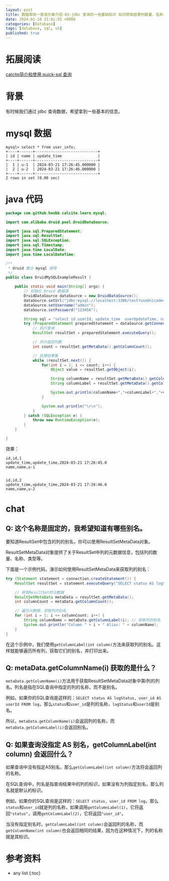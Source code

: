 ```yaml
---
layout: post
title: 数据库统一查询方案介绍-03-jdbc 查询的一些基础知识 如何获取结果列数量、名称、别称
date: 2024-01-10 21:01:55 +0800
categories: [Database]
tags: [database, sql, sh]
published: true
---
```


# 拓展阅读

[calcite简介和使用 quick-sql 查询](https://juejin.cn/post/7174718990818738236)

# 背景

有时候我们通过 jdbc 查询数据，希望拿到一些基本的信息。

# mysql 数据

```
mysql> select * from user_info;
+----+------+----------------------------+
| id | name | update_time                |
+----+------+----------------------------+
|  1 | u-1  | 2024-03-21 17:26:45.000000 |
|  2 | u-2  | 2024-03-21 17:26:46.000000 |
+----+------+----------------------------+
2 rows in set (0.00 sec)
```

# java 代码

```java
package com.github.houbb.calcite.learn.mysql;

import com.alibaba.druid.pool.DruidDataSource;

import java.sql.PreparedStatement;
import java.sql.ResultSet;
import java.sql.SQLException;
import java.sql.Timestamp;
import java.time.LocalDate;
import java.time.LocalDateTime;

/**
 * druid 整合 mysql 使用
 */
public class DruidMySQLExampleResult {

    public static void main(String[] args) {
        // 初始化 Druid 数据源
        DruidDataSource dataSource = new DruidDataSource();
        dataSource.setUrl("jdbc:mysql://localhost:3306/test?useUnicode=true&characterEncoding=utf-8&useSSL=false&serverTimezone=UTC");
        dataSource.setUsername("admin");
        dataSource.setPassword("123456");

        String sql = "select id userId, update_time  userUpdateTime, name from user_info";
        try (PreparedStatement preparedStatement = dataSource.getConnection().prepareStatement(sql)) {
            // 执行查询
            ResultSet resultSet = preparedStatement.executeQuery();

            // 共计返回列数
            int count = resultSet.getMetaData().getColumnCount();

            // 处理结果集
            while (resultSet.next()) {
                for(int i = 1; i <= count; i++) {
                    Object value = resultSet.getObject(i);

                    String columnName = resultSet.getMetaData().getColumnName(i);
                    String columnLabel = resultSet.getMetaData().getColumnName(i);

                    System.out.println(columnName+","+columnLabel+","+value);
                }

                System.out.println("\r\n");
            }
        } catch (SQLException e) {
            throw new RuntimeException(e);
        }
    }

}
```

效果：

```
id,id,1
update_time,update_time,2024-03-21 17:26:45.0
name,name,u-1


id,id,2
update_time,update_time,2024-03-21 17:26:46.0
name,name,u-2
```


# chat

## Q: 这个名称是固定的，我希望知道有哪些别名。

要知道ResultSet中包含的列的别名，你可以使用ResultSetMetaData对象。

ResultSetMetaData对象提供了关于ResultSet中列的元数据信息，包括列的数量、名称、类型等。

下面是一个示例代码，演示如何使用ResultSetMetaData来获取列的别名：

```java
try (Statement statement = connection.createStatement()) {
    ResultSet resultSet = statement.executeQuery("SELECT status AS logStatus, user_id AS userId FROM log");

    // 获取ResultSet的元数据
    ResultSetMetaData metaData = resultSet.getMetaData();
    int columnCount = metaData.getColumnCount();

    // 遍历元数据，获取列的别名
    for (int i = 1; i <= columnCount; i++) {
        String columnName = metaData.getColumnLabel(i); // 获取列的别名
        System.out.println("Column " + i + " Alias: " + columnName);
    }
}
```

在这个示例中，我们使用`getColumnLabel(int column)`方法来获取列的别名。这样就能够遍历所有列，获取它们的别名，并打印出来。

## Q: metaData.getColumnName(i) 获取的是什么？

`metaData.getColumnName(i)`方法用于获取ResultSetMetaData对象中第i列的列名。列名是指在SQL查询中指定的列的名称，而不是别名。

例如，如果你的SQL查询是这样的：`SELECT status AS logStatus, user_id AS userId FROM log`，那么`status`和`user_id`是列的名称，`logStatus`和`userId`是别名。

所以，`metaData.getColumnName(i)`会返回列的名称，而`metaData.getColumnLabel(i)`会返回别名。

## Q: 如果查询没指定 AS 别名，getColumnLabel(int column) 会返回什么？

如果查询中没有指定AS别名，那么`getColumnLabel(int column)`方法将会返回列的名称。

在SQL查询中，列名是指查询结果中的列的标识，如果没有为列指定别名，那么列名就是默认的标识。

例如，如果你的SQL查询是这样的：`SELECT status, user_id FROM log`，那么`status`和`user_id`就是列的名称，如果调用`getColumnLabel(1)`，它将返回`"status"`，调用`getColumnLabel(2)`，它将返回`"user_id"`。

当没有指定别名时，`getColumnLabel(int column)`会返回列的名称，而`getColumnName(int column)`也会返回相同的结果，因为在这种情况下，列的名称就是其标识。




# 参考资料


* any list
{:toc}
